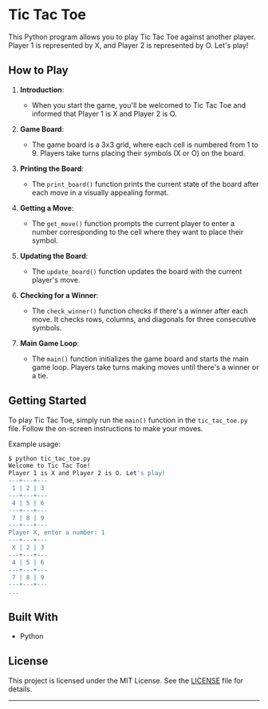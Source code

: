 # Tic Tac Toe

This Python program allows you to play Tic Tac Toe against another player. Player 1 is represented by X, and Player 2 is represented by O. Let's play!

## How to Play

1. **Introduction**: 
    - When you start the game, you'll be welcomed to Tic Tac Toe and informed that Player 1 is X and Player 2 is O.

2. **Game Board**: 
    - The game board is a 3x3 grid, where each cell is numbered from 1 to 9. Players take turns placing their symbols (X or O) on the board.

3. **Printing the Board**:
    - The `print_board()` function prints the current state of the board after each move in a visually appealing format.

4. **Getting a Move**:
    - The `get_move()` function prompts the current player to enter a number corresponding to the cell where they want to place their symbol.

5. **Updating the Board**:
    - The `update_board()` function updates the board with the current player's move.

6. **Checking for a Winner**:
    - The `check_winner()` function checks if there's a winner after each move. It checks rows, columns, and diagonals for three consecutive symbols.

7. **Main Game Loop**:
    - The `main()` function initializes the game board and starts the main game loop. Players take turns making moves until there's a winner or a tie.

## Getting Started

To play Tic Tac Toe, simply run the `main()` function in the `tic_tac_toe.py` file. Follow the on-screen instructions to make your moves.

Example usage:

```bash
$ python tic_tac_toe.py
Welcome to Tic Tac Toe!
Player 1 is X and Player 2 is O. Let's play!
---+---+---
 1 | 2 | 3 
---+---+---
 4 | 5 | 6 
---+---+---
 7 | 8 | 9 
---+---+---
Player X, enter a number: 1
---+---+---
 X | 2 | 3 
---+---+---
 4 | 5 | 6 
---+---+---
 7 | 8 | 9 
---+---+---
...
```


## Built With

- Python

## License

This project is licensed under the MIT License. See the [LICENSE](LICENSE) file for details.

---